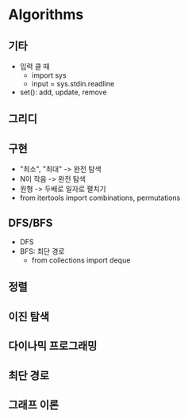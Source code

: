 # Algorithms
## 기타
- 입력 클 때
    - import sys
    - input = sys.stdin.readline
- set(): add, update, remove
## 그리디
## 구현
- "최소", "최대" -> 완전 탐색
- N이 작음 -> 완전 탐색
- 원형 -> 두배로 일자로 펼치기
- from itertools import combinations, permutations
## DFS/BFS
- DFS
- BFS: 최단 경로
    - from collections import deque
## 정렬
## 이진 탐색
## 다이나믹 프로그래밍
## 최단 경로
## 그래프 이론
